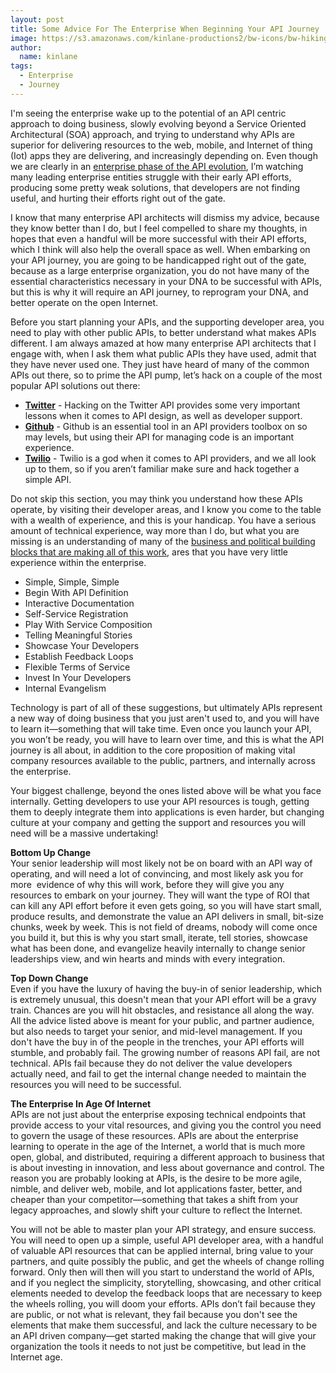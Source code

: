 ```yaml
---
layout: post
title: Some Advice For The Enterprise When Beginning Your API Journey
image: https://s3.amazonaws.com/kinlane-productions2/bw-icons/bw-hiking.png
author:
  name: kinlane
tags:
  - Enterprise
  - Journey
---
```

I'm seeing the enterprise wake up to the potential of an API centric approach to doing business, slowly evolving beyond a Service Oriented Architectural (SOA) approach, and trying to understand why APIs are superior for delivering resources to the web, mobile, and Internet of thing (Iot) apps they are delivering, and increasingly depending on. Even though we are clearly in an [enterprise phase of the API evolution](http://apievangelist.com/2014/02/17/what-is-the-next-phase-of-apis/), I’m watching many leading enterprise entities struggle with their early API efforts, producing some pretty weak solutions, that developers are not finding useful, and hurting their efforts right out of the gate.

I know that many enterprise API architects will dismiss my advice, because they know better than I do, but I feel compelled to share my thoughts, in hopes that even a handful will be more successful with their API efforts, which I think will also help the overall space as well. When embarking on your API journey, you are going to be handicapped right out of the gate, because as a large enterprise organization, you do not have many of the essential characteristics necessary in your DNA to be successful with APIs, but this is why it will require an API journey, to reprogram your DNA, and better operate on the open Internet.

Before you start planning your APIs, and the supporting developer area, you need to play with other public APIs, to better understand what makes APIs different. I am always amazed at how many enterprise API architects that I engage with, when I ask them what public APIs they have used, admit that they have never used one. They just have heard of many of the common APIs out there, so to prime the API pump, let’s hack on a couple of the most popular API solutions out there:

*   **[Twitter](https://dev.twitter.com/)** - Hacking on the Twitter API provides some very important lessons when it comes to API design, as well as developer support.
*   **[Github](https://developer.github.com/v3/)** - Github is an essential tool in an API providers toolbox on so may levels, but using their API for managing code is an important experience.
*   **[Twilio](https://www.twilio.com/)** - Twilio is a god when it comes to API providers, and we all look up to them, so if you aren’t familiar make sure and hack together a simple API.

Do not skip this section, you may think you understand how these APIs operate, by visiting their developer areas, and I know you come to the table with a wealth of experience, and this is your handicap. You have a serious amount of technical experience, way more than I do, but what you are missing is an understanding of many of the [business and political building blocks that are making all of this work](http://apievangelist.com/2014/05/06/remembering-why-this-whole-api-thing-is-working--apidays-berlin/), ares that you have very little experience within the enterprise.

*   Simple, Simple, Simple
*   Begin With API Definition
*   Interactive Documentation
*   Self-Service Registration
*   Play With Service Composition
*   Telling Meaningful Stories
*   Showcase Your Developers
*   Establish Feedback Loops
*   Flexible Terms of Service
*   Invest In Your Developers
*   Internal Evangelism

Technology is part of all of these suggestions, but ultimately APIs represent a new way of doing business that you just aren't used to, and you will have to learn it—something that will take time. Even once you launch your API, you won’t be ready, you will have to learn over time, and this is what the API journey is all about, in addition to the core proposition of making vital company resources available to the public, partners, and internally across the enterprise.

Your biggest challenge, beyond the ones listed above will be what you face internally. Getting developers to use your API resources is tough, getting them to deeply integrate them into applications is even harder, but changing culture at your company and getting the support and resources you will need will be a massive undertaking!

**Bottom Up Change**  
Your senior leadership will most likely not be on board with an API way of operating, and will need a lot of convincing, and most likely ask you for more  evidence of why this will work, before they will give you any resources to embark on your journey. They will want the type of ROI that can kill any API effort before it even gets going, so you will have start small, produce results, and demonstrate the value an API delivers in small, bit-size chunks, week by week. This is not field of dreams, nobody will come once you build it, but this is why you start small, iterate, tell stories, showcase what has been done, and evangelize heavily internally to change senior leaderships view, and win hearts and minds with every integration.

**Top Down Change**  
Even if you have the luxury of having the buy-in of senior leadership, which is extremely unusual, this doesn't mean that your API effort will be a gravy train. Chances are you will hit obstacles, and resistance all along the way. All the advice listed above is meant for your public, and partner audience, but also needs to target your senior, and mid-level management. If you don't have the buy in of the people in the trenches, your API efforts will stumble, and probably fail. The growing number of reasons API fail, are not technical. APIs fail because they do not deliver the value developers actually need, and fail to get the internal change needed to maintain the resources you will need to be successful.

**The Enterprise In Age Of Internet**  
APIs are not just about the enterprise exposing technical endpoints that provide access to your vital resources, and giving you the control you need to govern the usage of these resources. APIs are about the enterprise learning to operate in the age of the Internet, a world that is much more open, global, and distributed, requiring a different approach to business that is about investing in innovation, and less about governance and control. The reason you are probably looking at APIs, is the desire to be more agile, nimble, and deliver web, mobile, and Iot applications faster, better, and cheaper than your competitor—something that takes a shift from your legacy approaches, and slowly shift your culture to reflect the Internet.

You will not be able to master plan your API strategy, and ensure success. You will need to open up a simple, useful API developer area, with a handful of valuable API resources that can be applied internal, bring value to your partners, and quite possibly the public, and get the wheels of change rolling forward. Only then will then will you start to understand the world of APIs, and if you neglect the simplicity, storytelling, showcasing, and other critical elements needed to develop the feedback loops that are necessary to keep the wheels rolling, you will doom your efforts. APIs don’t fail because they are public, or not what is relevant, they fail because you don't see the elements that make them successful, and lack the culture necessary to be an API driven company—get started making the change that will give your organization the tools it needs to not just be competitive, but lead in the Internet age.